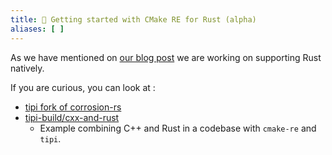 ```yaml
---
title: 🦀 Getting started with CMake RE for Rust (alpha)
aliases: [ ]
---
```


As we have mentioned on [our blog post](/blog/20230309-rusty-tipi) we are working on supporting Rust natively.

If you are curious, you can look at : 
  * [tipi fork of corrosion-rs](https://github.com/tipi-build/corrosion/)
  * [tipi-build/cxx-and-rust](https://github.com/tipi-build/cxx-and-rust)
    * Example combining C++ and Rust in a codebase with `cmake-re` and `tipi`.
